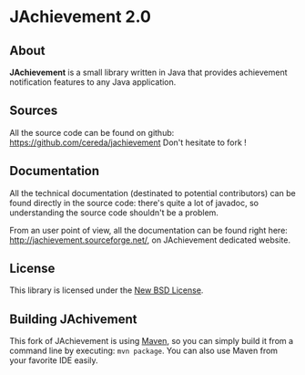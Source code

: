JAchievement 2.0
================

About
-----

**JAchievement** is a small library written in Java that provides achievement notification features to any Java application.

Sources
-------

All the source code can be found on github: https://github.com/cereda/jachievement
Don't hesitate to fork !

Documentation
-------------

All the technical documentation (destinated to potential contributors) can be found directly in the source code: there's quite a lot of javadoc, so understanding the source code shouldn't be a problem.

From an user point of view, all the documentation can be found right here: http://jachievement.sourceforge.net/, on JAchievement dedicated website.

License
-------

This library is licensed under the [New BSD License](http://www.opensource.org/licenses/bsd-license.php).

Building JAchivement
--------------------

This fork of JAchievement is using [Maven](http://maven.apache.org/), so you can simply build it from a command line by executing: ```mvn package```. You can also use Maven from your favorite IDE easily.